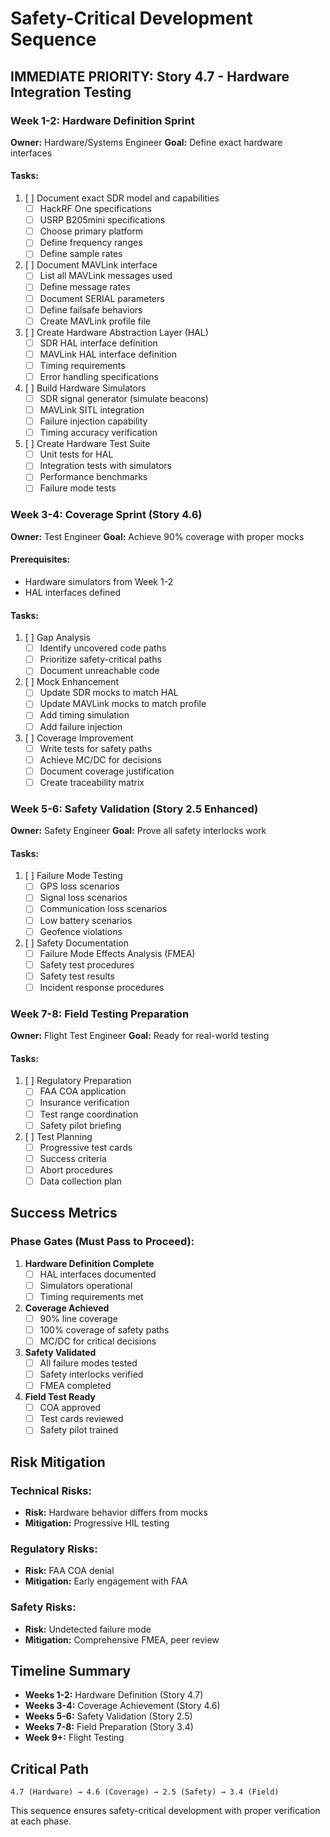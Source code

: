 # Safety-Critical Development Sequence

## IMMEDIATE PRIORITY: Story 4.7 - Hardware Integration Testing

### Week 1-2: Hardware Definition Sprint
**Owner:** Hardware/Systems Engineer
**Goal:** Define exact hardware interfaces

#### Tasks:
1. [ ] Document exact SDR model and capabilities
   - [ ] HackRF One specifications
   - [ ] USRP B205mini specifications
   - [ ] Choose primary platform
   - [ ] Define frequency ranges
   - [ ] Define sample rates

2. [ ] Document MAVLink interface
   - [ ] List all MAVLink messages used
   - [ ] Define message rates
   - [ ] Document SERIAL parameters
   - [ ] Define failsafe behaviors
   - [ ] Create MAVLink profile file

3. [ ] Create Hardware Abstraction Layer (HAL)
   - [ ] SDR HAL interface definition
   - [ ] MAVLink HAL interface definition
   - [ ] Timing requirements
   - [ ] Error handling specifications

4. [ ] Build Hardware Simulators
   - [ ] SDR signal generator (simulate beacons)
   - [ ] MAVLink SITL integration
   - [ ] Failure injection capability
   - [ ] Timing accuracy verification

5. [ ] Create Hardware Test Suite
   - [ ] Unit tests for HAL
   - [ ] Integration tests with simulators
   - [ ] Performance benchmarks
   - [ ] Failure mode tests

### Week 3-4: Coverage Sprint (Story 4.6)
**Owner:** Test Engineer
**Goal:** Achieve 90% coverage with proper mocks

#### Prerequisites:
- Hardware simulators from Week 1-2
- HAL interfaces defined

#### Tasks:
1. [ ] Gap Analysis
   - [ ] Identify uncovered code paths
   - [ ] Prioritize safety-critical paths
   - [ ] Document unreachable code

2. [ ] Mock Enhancement
   - [ ] Update SDR mocks to match HAL
   - [ ] Update MAVLink mocks to match profile
   - [ ] Add timing simulation
   - [ ] Add failure injection

3. [ ] Coverage Improvement
   - [ ] Write tests for safety paths
   - [ ] Achieve MC/DC for decisions
   - [ ] Document coverage justification
   - [ ] Create traceability matrix

### Week 5-6: Safety Validation (Story 2.5 Enhanced)
**Owner:** Safety Engineer
**Goal:** Prove all safety interlocks work

#### Tasks:
1. [ ] Failure Mode Testing
   - [ ] GPS loss scenarios
   - [ ] Signal loss scenarios
   - [ ] Communication loss scenarios
   - [ ] Low battery scenarios
   - [ ] Geofence violations

2. [ ] Safety Documentation
   - [ ] Failure Mode Effects Analysis (FMEA)
   - [ ] Safety test procedures
   - [ ] Safety test results
   - [ ] Incident response procedures

### Week 7-8: Field Testing Preparation
**Owner:** Flight Test Engineer
**Goal:** Ready for real-world testing

#### Tasks:
1. [ ] Regulatory Preparation
   - [ ] FAA COA application
   - [ ] Insurance verification
   - [ ] Test range coordination
   - [ ] Safety pilot briefing

2. [ ] Test Planning
   - [ ] Progressive test cards
   - [ ] Success criteria
   - [ ] Abort procedures
   - [ ] Data collection plan

## Success Metrics

### Phase Gates (Must Pass to Proceed):
1. **Hardware Definition Complete**
   - [ ] HAL interfaces documented
   - [ ] Simulators operational
   - [ ] Timing requirements met

2. **Coverage Achieved**
   - [ ] 90% line coverage
   - [ ] 100% coverage of safety paths
   - [ ] MC/DC for critical decisions

3. **Safety Validated**
   - [ ] All failure modes tested
   - [ ] Safety interlocks verified
   - [ ] FMEA completed

4. **Field Test Ready**
   - [ ] COA approved
   - [ ] Test cards reviewed
   - [ ] Safety pilot trained

## Risk Mitigation

### Technical Risks:
- **Risk:** Hardware behavior differs from mocks
- **Mitigation:** Progressive HIL testing

### Regulatory Risks:
- **Risk:** FAA COA denial
- **Mitigation:** Early engagement with FAA

### Safety Risks:
- **Risk:** Undetected failure mode
- **Mitigation:** Comprehensive FMEA, peer review

## Timeline Summary

- **Weeks 1-2:** Hardware Definition (Story 4.7)
- **Weeks 3-4:** Coverage Achievement (Story 4.6)
- **Weeks 5-6:** Safety Validation (Story 2.5)
- **Weeks 7-8:** Field Preparation (Story 3.4)
- **Week 9+:** Flight Testing

## Critical Path

```text
4.7 (Hardware) → 4.6 (Coverage) → 2.5 (Safety) → 3.4 (Field)
```

This sequence ensures safety-critical development with proper verification at each phase.
